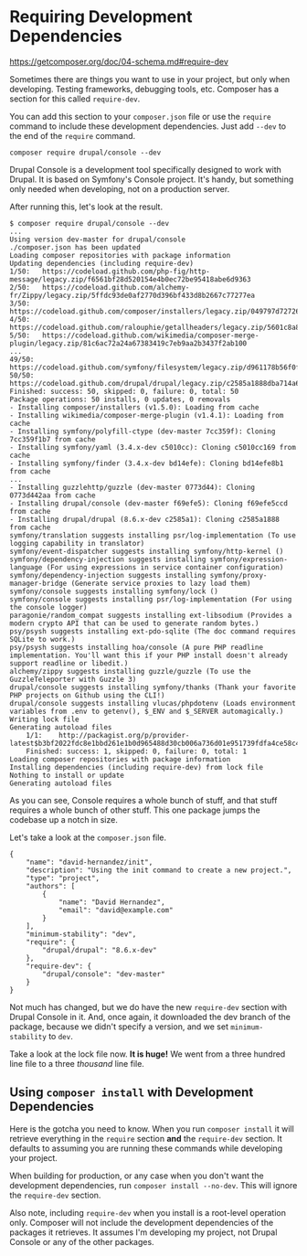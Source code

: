 # Requiring Development Dependencies

https://getcomposer.org/doc/04-schema.md#require-dev

Sometimes there are things you want to use in your project, but only when developing. 
Testing frameworks, debugging tools, etc. Composer has a section for this called `require-dev`.

You can add this section to your `composer.json` file or use the `require` command 
to include these development dependencies. Just add `--dev` to the end of the `require` 
command.

```$xslt
composer require drupal/console --dev
```

Drupal Console is a development tool specifically designed to work with Drupal. It 
is based on Symfony's Console project. It's handy, but something only needed when 
developing, not on a production server.

After running this, let's look at the result.

```$xslt
$ composer require drupal/console --dev
...
Using version dev-master for drupal/console
./composer.json has been updated
Loading composer repositories with package information
Updating dependencies (including require-dev)
1/50:	https://codeload.github.com/php-fig/http-message/legacy.zip/f6561bf28d520154e4b0ec72be95418abe6d9363
2/50:	https://codeload.github.com/alchemy-fr/Zippy/legacy.zip/5ffdc93de0af2770d396bf433d8b2667c77277ea
3/50:	https://codeload.github.com/composer/installers/legacy.zip/049797d727261bf27f2690430d935067710049c2
4/50:	https://codeload.github.com/ralouphie/getallheaders/legacy.zip/5601c8a83fbba7ef674a7369456d12f1e0d0eafa
5/50:	https://codeload.github.com/wikimedia/composer-merge-plugin/legacy.zip/81c6ac72a24a67383419c7eb9aa2b3437f2ab100
...
49/50:	https://codeload.github.com/symfony/filesystem/legacy.zip/d961178b56f0fdacd7d2d1dc13202b7cb36b4a51
50/50:	https://codeload.github.com/drupal/drupal/legacy.zip/c2585a1888dba714a61b48dc619c88674084e118
Finished: success: 50, skipped: 0, failure: 0, total: 50
Package operations: 50 installs, 0 updates, 0 removals
- Installing composer/installers (v1.5.0): Loading from cache
- Installing wikimedia/composer-merge-plugin (v1.4.1): Loading from cache
- Installing symfony/polyfill-ctype (dev-master 7cc359f): Cloning 7cc359f1b7 from cache
- Installing symfony/yaml (3.4.x-dev c5010cc): Cloning c5010cc169 from cache
- Installing symfony/finder (3.4.x-dev bd14efe): Cloning bd14efe8b1 from cache
...
- Installing guzzlehttp/guzzle (dev-master 0773d44): Cloning 0773d442aa from cache
- Installing drupal/console (dev-master f69efe5): Cloning f69efe5ccd from cache
- Installing drupal/drupal (8.6.x-dev c2585a1): Cloning c2585a1888 from cache
symfony/translation suggests installing psr/log-implementation (To use logging capability in translator)
symfony/event-dispatcher suggests installing symfony/http-kernel ()
symfony/dependency-injection suggests installing symfony/expression-language (For using expressions in service container configuration)
symfony/dependency-injection suggests installing symfony/proxy-manager-bridge (Generate service proxies to lazy load them)
symfony/console suggests installing symfony/lock ()
symfony/console suggests installing psr/log-implementation (For using the console logger)
paragonie/random_compat suggests installing ext-libsodium (Provides a modern crypto API that can be used to generate random bytes.)
psy/psysh suggests installing ext-pdo-sqlite (The doc command requires SQLite to work.)
psy/psysh suggests installing hoa/console (A pure PHP readline implementation. You'll want this if your PHP install doesn't already support readline or libedit.)
alchemy/zippy suggests installing guzzle/guzzle (To use the GuzzleTeleporter with Guzzle 3)
drupal/console suggests installing symfony/thanks (Thank your favorite PHP projects on Github using the CLI!)
drupal/console suggests installing vlucas/phpdotenv (Loads environment variables from .env to getenv(), $_ENV and $_SERVER automagically.)
Writing lock file
Generating autoload files
    1/1:	http://packagist.org/p/provider-latest$b3bf2022fdc8e1bbd261e1b0d965488d30cb006a736d01e951739fdfa4ce58c4.json
    Finished: success: 1, skipped: 0, failure: 0, total: 1
Loading composer repositories with package information
Installing dependencies (including require-dev) from lock file
Nothing to install or update
Generating autoload files
```

As you can see, Console requires a whole bunch of stuff, and that stuff requires 
a whole bunch of other stuff. This one package jumps the codebase up a notch in size.

Let's take a look at the `composer.json` file.

```$xslt
{
    "name": "david-hernandez/init",
    "description": "Using the init command to create a new project.",
    "type": "project",
    "authors": [
        {
            "name": "David Hernandez",
            "email": "david@example.com"
        }
    ],
    "minimum-stability": "dev",
    "require": {
        "drupal/drupal": "8.6.x-dev"
    },
    "require-dev": {
        "drupal/console": "dev-master"
    }
}
```

Not much has changed, but we do have the new `require-dev` section with 
Drupal Console in it. And, once again, it downloaded the dev branch of the 
package, because we didn't specify a version, and we set `minimum-stability` 
to `dev`.

Take a look at the lock file now. **It is huge!** We went from a three hundred 
line file to a three _thousand_ line file.

## Using `composer install` with Development Dependencies

Here is the gotcha you need to know. When you run `composer install` it 
will retrieve everything in the `require` section **and** the `require-dev` 
section. It defaults to assuming you are running these commands while developing 
your project.

When building for production, or any case when you don't want the development 
dependencies, run `composer install --no-dev`. This will ignore the `require-dev` 
section.

Also note, including `require-dev` when you install is a root-level operation only. 
Composer will not include the development dependencies of the packages it retrieves. 
It assumes I'm developing my project, not Drupal Console or any of the other packages.